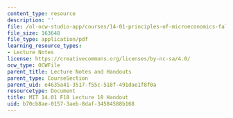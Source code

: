 ```yaml
---
content_type: resource
description: ''
file: /ol-ocw-studio-app/courses/14-01-principles-of-microeconomics-fall-2018/b70cb8ae01573aeb8daf34584588b168_MIT14_01F18_handout18.pdf
file_size: 163648
file_type: application/pdf
learning_resource_types:
- Lecture Notes
license: https://creativecommons.org/licenses/by-nc-sa/4.0/
ocw_type: OCWFile
parent_title: Lecture Notes and Handouts
parent_type: CourseSection
parent_uid: e4635a41-3517-f55c-518f-491dae1f8f0a
resourcetype: Document
title: MIT 14.01 F18 Lecture 18 Handout
uid: b70cb8ae-0157-3aeb-8daf-34584588b168
---
```

